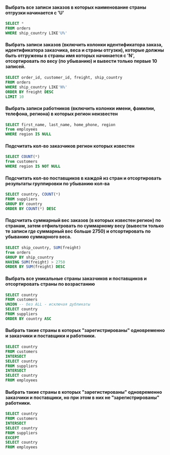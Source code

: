 #### Выбрать все записи заказов в которых наименование страны отгрузки начинается с 'U'
```sql
SELECT *
FROM orders
WHERE ship_country LIKE'U%'
```
####  Выбрать записи заказов (включить колонки идентификатора заказа, идентификатора заказчика, веса и страны отгузки), которые должны быть отгружены в страны имя которых начинается с 'N', отсортировать по весу (по убыванию) и вывести только первые 10 записей.
```sql
SELECT order_id, customer_id, freight, ship_country
FROM orders
WHERE ship_country LIKE'N%'
ORDER BY freight DESC
LIMIT 10
```

#### Выбрать записи работников (включить колонки имени, фамилии, телефона, региона) в которых регион неизвестен
```sql
SELECT first_name, last_name, home_phone, region
from employees
WHERE region IS NULL
```

####  Подсчитать кол-во заказчиков регион которых известен
```sql
SELECT COUNT(*)
from customers
WHERE region IS NOT NULL
```

#### Подсчитать кол-во поставщиков в каждой из стран и отсортировать результаты группировки по убыванию кол-ва
```sql
SELECT country, COUNT(*)
FROM suppliers
GROUP BY country
ORDER BY COUNT(*) DESC
```

#### Подсчитать суммарный вес заказов (в которых известен регион) по странам, затем отфильтровать по суммарному весу (вывести только те записи где суммарный вес больше 2750) и отсортировать по убыванию суммарного веса.
```sql
SELECT ship_country, SUM(freight)
from orders
GROUP BY ship_country
HAVING SUM(freight) > 2750
ORDER BY SUM(freight) DESC
```

####  Выбрать все уникальные страны заказчиков и поставщиков и отсортировать страны по возрастанию
```sql
SELECT country
FROM customers
UNION -- без ALL - исключая дубликаты
SELECT country
FROM suppliers
ORDER BY country ASC
```

#### Выбрать такие страны в которых "зарегистрированы" одновременно и заказчики и поставщики и работники.
```sql
SELECT country
FROM customers
INTERSECT
SELECT country
FROM suppliers
INTERSECT
SELECT country
FROM employees
```

#### Выбрать такие страны в которых "зарегистированы" одновременно заказчики и поставщики, но при этом в них не "зарегистрированы" работники.
```sql
SELECT country
FROM customers
INTERSECT
SELECT country
FROM suppliers
EXCEPT
SELECT country
FROM employees
```